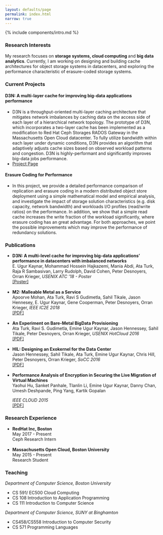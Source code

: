 ```yaml
---
layout: defaults/page
permalink: index.html
narrow: true
---
```


{% include components/intro.md %}

### Research Interests

My research focuses on <b>storage systems, cloud computing </b>and <b>big data analytics</b>. Currently, I am working on designing and building cache architectures for object storage systems in datacenters, and exploring the performance characteristic of erasure-coded storage systems.


### Current Projects

<div class="card card-post w-100 border-top-0 border-left-0 border-right-0 rounded-0 mb-4">

<h4>D3N: A multi-layer cache for improving big-data applications performance</h4>
<ul>
  <li>D3N is a throughput-oriented multi-layer caching architecture that mitigates network imbalances
by caching data on the access side of each layer of a hierarchical network topology. The prototype
of D3N, which incorporates a two-layer cache has been implemented as a modification to Red Hat
Ceph Storages RADOS Gateway in the Massachusetts Open Cloud datacenter. To fully utilize
bandwidth within each layer under dynamic conditions, D3N provides an algorithm that adaptively
adjusts cache sizes based on observed workload patterns and congestion. D3N is highly-performant
and significantly improves big-data jobs performance.</li>
   <li><a target="_blank" href="https://www.bu.edu/rhcollab/projects/d3n/"> Project Page</a> </li>
</ul>


<h4>Erasure Coding for Performance</h4>
<ul>
   <li>In this project, we provide a detailed performance comparison of replication and erasure coding in
a modern distributed object store deployment using a simple mathematical model and empirical
analysis, and investigate the impact of storage solution characteristics (e.g. disk capacity, network
bandwidth) and workloads I/O profiles (read/write ratios) on the performance. In addition, we
show that a simple read cache increases the write fraction of the workload significantly, where
erasure coding has an great advantage. For both approaches, we point the possible improvements
which may improve the performance of redundancy solutions.</li>
</ul>
</div>



### Publications

<div class="card card-post w-100 border-top-0 border-left-0 border-right-0 rounded-0 mb-4">
<ul>
<li>
<b>D3N: A multi-level cache for improving big-data applications’ performance in datacenters with imbalanced networks </b>
<br/> 
E. Ugur Kaynar, Mohammad Hossein Hajkazemi, Mania Abdi, Ata Turk, Raja R Sambasivan, Larry Rudolph, David Cohen, Peter Desnoyers, Orran Krieger, <i>USENIX ATC ’18 - Poster </i> <br />
<a target="_blank" href="papers/d3n_poster.pdf">[Poster]</a>
</li>
<br />


<li>
<b>M2: Malleable Metal as a Service </b><br />
Apoorve Mohan, Ata Turk, Ravi S Gudimetla, Sahil Tikale, Jason Hennesey, E. Ugur Kaynar,
Gene Cooperman, Peter Desnoyers, Orran Krieger, <i>    IEEE IC2E 2018 </i><br />
<a target="_blank" href="papers/m2.pdf">[PDF]</a>
</li>
<br />

<li><b>An Experiment on Bare-Metal BigData Provisioning</b> <br />
Ata Turk, Ravi S. Gudimetla, Emine Ugur Kaynar, Jason Hennessey, Sahil Tikale, Peter Desnoyers, Orran Krieger, <i>USENIX HotCloud 2016</i><br />
<a target="_blank" href="papers/hotcloud16.pdf">[PDF]</a>
</li>
<br />


   <li><b> HIL: Designing an Exokernel for the Data Center </b> <br />
   Jason Hennessey, Sahil Tikale, Ata Turk, Emine Ugur Kaynar, Chris Hill, Peter Desnoyers, Orran Krieger, <i>SoCC 2016</i> <br />
   <a target="_blank" href="papers/socc16.pdf">[PDF]</a>
   </li>
<br />

   <li><b>Performance Analysis of Encryption in Securing the Live Migration of Virtual Machines</b><br />
    Yaohui Hu, Sanket Panhale, TIanlin Li, Emine Ugur Kaynar, Danny Chan, Umesh Deshpande, Ping Yang, Kartik Gopalan

   <i> IEEE CLOUD 2015</i><br />
  <a target="_blank" href="papers/cloud15.pdf">[PDF]</a>

   </li>
</ul>
</div>

<h3 id="research_experience">Research Experience</h3>
<div class="card card-post w-100 border-top-0 border-left-0 border-right-0 rounded-0 mb-4">
<ul>
   <li> <b>RedHat Inc, Boston </b><br>
			May 2017 - Present<br>
		    Ceph Research Intern<br>
</li>
<br>
<li> <b>	Massachusetts Open Cloud, Boston University </b> <br>
			May 2015 - Present <br>
			Research Student <br>
</li>
</ul>
</div>

### Teaching
<div class="card card-post w-100 border-top-0 border-left-0 border-right-0 rounded-0 mb-4">
<i>Department of Computer Science, Boston University</i>
<ul>
<li>CS 591/ EC500 Cloud Computing</li>
<li>CS 108 Introduction to Application Programming </li>
<li>CS 111 Introduction to Computer Science </li>
</ul>

<i>Department of Computer Science, SUNY at Binghamton</i>
<ul>
<li>CS458/CS558 Introduction to Computer Security</li>
<li>CS 571 Programming Languages</li>
</ul>
</div>
